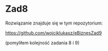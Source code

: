 # Zad8

Rozwiązanie znajduje się w tym repozytorium:

https://github.com/wojciklukasz/eBiznesZad9

(pomyliłem kolejność zadania 8 i 9)

